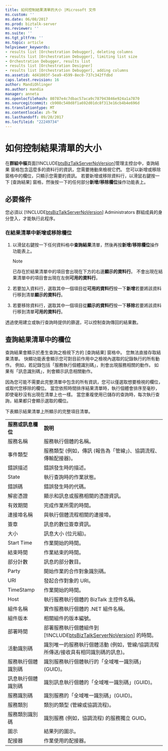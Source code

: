 ```yaml
---
title: 如何控制結果清單的大小 |Microsoft 文件
ms.custom: ''
ms.date: 06/08/2017
ms.prod: biztalk-server
ms.reviewer: ''
ms.suite: ''
ms.tgt_pltfrm: ''
ms.topic: article
helpviewer_keywords:
- results list [Orchestration Debugger], deleting columns
- results list [Orchestration Debugger], limiting list size
- Orchestration Debugger, results list
- results list [Orchestration Designer]
- results list [Orchestration Debugger], adding columns
ms.assetid: 4d41003f-5ea9-4599-8ec0-737c342ffdbd
caps.latest.revision: 16
author: MandiOhlinger
ms.author: mandia
manager: anneta
ms.openlocfilehash: 80787e4c7dbac57aca9c787943846e924a1a7870
ms.sourcegitcommit: cb908c540d8f1a692d01dc8f313e16cb4b4e696d
ms.translationtype: MT
ms.contentlocale: zh-TW
ms.lasthandoff: 09/20/2017
ms.locfileid: "22249734"
---
```

# <a name="how-to-control-the-size-of-the-results-list"></a>如何控制結果清單的大小
在**群組中樞**頁面[!INCLUDE[btsBizTalkServerNoVersion](../includes/btsbiztalkservernoversion-md.md)]管理主控台中，查詢結果 窗格包含這麼多的資料行的資訊，您需要捲動來檢視它們。 您可以新增或移除窗格中的欄位，只顯示您需要的資訊。 若要新增或移除資料行，以滑鼠右鍵按一下 [查詢結果] 窗格，然後按一下的任何部分**新增/移除欄位**操作功能表上。  
  
## <a name="prerequisites"></a>必要條件  
 您必須以 [!INCLUDE[btsBizTalkServerNoVersion](../includes/btsbiztalkservernoversion-md.md)] Administrators 群組成員的身分登入，才能執行此程序。  
  
### <a name="to-add-or-remove-columns-in-the-results-list"></a>在結果清單中新增或移除欄位  
  
1.  以滑鼠右鍵按一下任何資料格中**查詢結果**清單，然後再按**新增/移除欄位**操作功能表上。  
  
    > [!NOTE]
    >  已存在於結果清單中的項目會出現在下方的右邊**顯示的資料行**。 不會出現在結果清單中的項目會出現在左側**可用的資料行**。  
  
2.  若要加入資料行，選取其中一個項目從**可用的資料行**按一下**新增**若要將該資料行移到清單**顯示的資料行**。  
  
3.  若要移除資料行，選取其中一個項目從**顯示的資料行**按一下**移除**若要將該資料行移到清單**可用的資料行**。  
  
 透過使用建立或執行查詢時提供的篩選，可以控制查詢傳回的結果數。  
  
## <a name="columns-in-the-query-results-list"></a>查詢結果清單中的欄位  
 查詢結果會顯示於產生查詢之檢視下方的 [查詢結果] 窗格中。 您無法直接存取結果清單。 快顯功能表會顯示您可對目前作用中之檢視內選取的記錄執行的所有動作。 例如，若記錄包括「服務執行個體識別碼」，則會出現服務相關的動作。 如果有「訊息識別碼」，則會顯示訊息相關動作。  
  
 因為您可能不需要此完整清單中包含的所有資訊，您可以僅選取想要檢視的欄位，或取代您移除的欄位。 當您依照時間排序結果清單時，執行個體會排序至毫秒，即使毫秒沒有出現在清單上也一樣。 當您重複使用已儲存的查詢時，每次執行查詢，結果都只會顯示選取的欄位。  
  
 下表顯示結果清單上所顯示的完整項目清單。  
  
|||  
|-|-|  
|**服務或訊息欄位**|**說明**|  
|服務名稱|服務執行個體的名稱。|  
|事件類型|服務類型 (例如，傳訊 (報告為「管線」)、協調流程、傳輸配接器)。|  
|錯誤描述|錯誤發生時的描述。|  
|State|執行查詢時的作業狀態。|  
|錯誤碼|錯誤發生時的代碼。|  
|解密憑證|顯示和訊息或服務相關的憑證資訊。|  
|有效期間|完成作業所需的時間。|  
|連接埠名稱|與執行個體流程相關的連接埠。|  
|簽章|訊息的數位簽章資訊。|  
|大小|訊息大小 (位元組)。|  
|Start Time|作業開始的時間。|  
|結束時間|作業結束的時間。|  
|部分計數|訊息的部分數目。|  
|Party|開始作業的合作對象識別碼。|  
|URI|發起合作對象的 URI。|  
|TimeStamp|作業開始的時間。|  
|Host|執行服務執行個體的 BizTalk 主控件名稱。|  
|組件名稱|實作服務執行個體的 .NET 組件名稱。|  
|組件版本|相關組件的版本編號。|  
|部署時間|部署服務執行個體組件到 [!INCLUDE[btsBizTalkServerNoVersion](../includes/btsbiztalkservernoversion-md.md)] 的時間。|  
|活動識別碼|識別唯一的服務執行個體活動 (例如，管線/協調流程所傳送/接收具有相同識別碼的訊息)。|  
|服務執行個體識別碼|識別服務執行個體執行的「全域唯一識別碼」(GUID)。|  
|訊息執行個體識別碼|識別訊息執行個體的「全域唯一識別碼」(GUID)。|  
|服務識別碼|識別服務的「全域唯一識別碼」(GUID)。|  
|服務類別|類別的類型 (管線或協調流程)。|  
|服務類別識別碼|識別服務 (例如，協調流程) 的服務獨立 GUID。|  
|圖示|結果列的圖示。|  
|配接器|作業使用的配接器。|